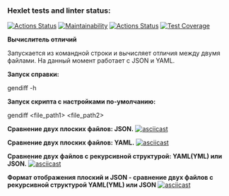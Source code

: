 ### Hexlet tests and linter status:
[![Actions Status](https://github.com/Georgyphyton/python-project-50/workflows/hexlet-check/badge.svg)](https://github.com/Georgyphyton/python-project-50/actions)
[![Maintainability](https://api.codeclimate.com/v1/badges/5f7068124757cf28fc30/maintainability)](https://codeclimate.com/github/Georgyphyton/python-project-50/maintainability)
[![Actions Status](https://github.com/Georgyphyton/python-project-50/workflows/Python%20CI/badge.svg)](https://github.com/Georgyphyton/python-project-50/actions)
[![Test Coverage](https://api.codeclimate.com/v1/badges/5f7068124757cf28fc30/test_coverage)](https://codeclimate.com/github/Georgyphyton/python-project-50/test_coverage)

**Вычислитель отличий**

Запускается из командной строки и вычисляет отличия между двумя файлами. На данный момент работает с JSON и YAML.

**Запуск справки:**

gendiff -h

**Запуск скрипта c настройками по-умолчанию:**

gendiff <file_path1> <file_path2>

**Сравнение двух плоских файлов: JSON.**
[![asciicast](https://asciinema.org/a/1Xf6yuo9wH9XUpDEzju0AuYol.svg)](https://asciinema.org/a/1Xf6yuo9wH9XUpDEzju0AuYol)

**Сравнение двух плоских файлов: YAML.**
[![asciicast](https://asciinema.org/a/HWH2XLRkLlOvun0Qxwq4aEKOg.svg)](https://asciinema.org/a/HWH2XLRkLlOvun0Qxwq4aEKOg)

**Сравнение двух файлов c рекурсивной структурой: YAML(YML) или JSON.**
[![asciicast](https://asciinema.org/a/lfWGao2mGj8SVXXLlvKuGmIVn.svg)](https://asciinema.org/a/lfWGao2mGj8SVXXLlvKuGmIVn)

**Формат отображения плоский и JSON - cравнение двух файлов c рекурсивной структурой YAML(YML) или JSON**
[![asciicast](https://asciinema.org/a/gPc24RpIHQVFfDeON7jHAXeDQ.svg)](https://asciinema.org/a/gPc24RpIHQVFfDeON7jHAXeDQ)

